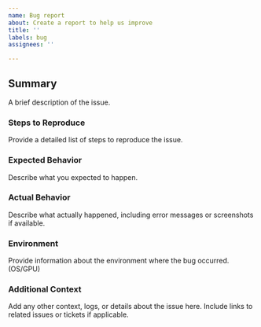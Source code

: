```yaml
---
name: Bug report
about: Create a report to help us improve
title: ''
labels: bug
assignees: ''

---
```


## Summary
A brief description of the issue.

### Steps to Reproduce
Provide a detailed list of steps to reproduce the issue.

### Expected Behavior
Describe what you expected to happen.

### Actual Behavior
Describe what actually happened, including error messages or screenshots if available.

### Environment
Provide information about the environment where the bug occurred. (OS/GPU)

### Additional Context
Add any other context, logs, or details about the issue here. Include links to related issues or tickets if applicable.
